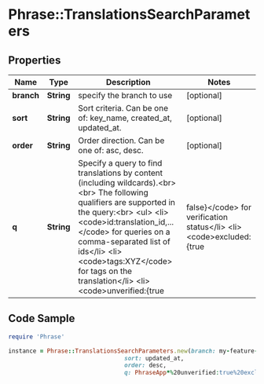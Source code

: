 # Phrase::TranslationsSearchParameters

## Properties

Name | Type | Description | Notes
------------ | ------------- | ------------- | -------------
**branch** | **String** | specify the branch to use | [optional] 
**sort** | **String** | Sort criteria. Can be one of: key_name, created_at, updated_at. | [optional] 
**order** | **String** | Order direction. Can be one of: asc, desc. | [optional] 
**q** | **String** | Specify a query to find translations by content (including wildcards).&lt;br&gt;&lt;br&gt; The following qualifiers are supported in the query:&lt;br&gt; &lt;ul&gt;   &lt;li&gt;&lt;code&gt;id:translation_id,...&lt;/code&gt; for queries on a comma-separated list of ids&lt;/li&gt;   &lt;li&gt;&lt;code&gt;tags:XYZ&lt;/code&gt; for tags on the translation&lt;/li&gt;   &lt;li&gt;&lt;code&gt;unverified:{true|false}&lt;/code&gt; for verification status&lt;/li&gt;   &lt;li&gt;&lt;code&gt;excluded:{true|false}&lt;/code&gt; for exclusion status&lt;/li&gt;   &lt;li&gt;&lt;code&gt;updated_at:{&gt;&#x3D;|&lt;&#x3D;}2013-02-21T00:00:00Z&lt;/code&gt; for date range queries&lt;/li&gt; &lt;/ul&gt; Find more examples &lt;a href&#x3D;\&quot;#overview--usage-examples\&quot;&gt;here&lt;/a&gt;.  | [optional] 

## Code Sample

```ruby
require 'Phrase'

instance = Phrase::TranslationsSearchParameters.new(branch: my-feature-branch,
                                 sort: updated_at,
                                 order: desc,
                                 q: PhraseApp*%20unverified:true%20excluded:true%20tags:feature,center)
```


